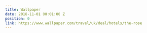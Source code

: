 ```yaml
---
title: Wallpaper
date: 2018-11-01 00:01:00 Z
position: 0
link: https://www.wallpaper.com/travel/uk/deal/hotels/the-rose
---
```


